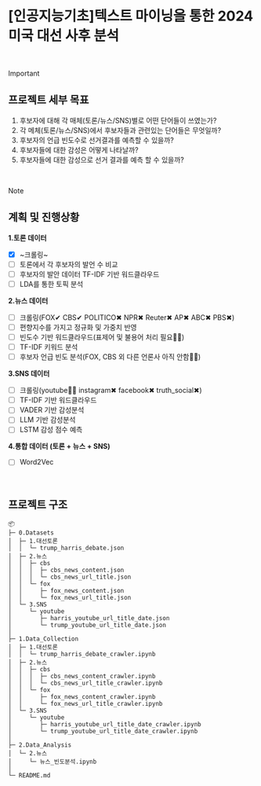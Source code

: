 # [인공지능기초]텍스트 마이닝을 통한 2024 미국 대선 사후 분석 

<br>

> [!IMPORTANT]
> ## 프로젝트 세부 목표
> 1. 후보자에 대해 각 매체(토론/뉴스/SNS)별로 어떤 단어들이 쓰였는가?
> 2. 각 메체(토론/뉴스/SNS)에서 후보자들과 관련있는 단어들은 무엇일까?
> 3. 후보자의 언급 빈도수로 선거결과를 예측할 수 있을까?
> 4. 후보자들에 대한 감성은 어떻게 나타날까?
> 5. 후보자들에 대한 감성으로 선거 결과를 예측 할 수 있을까? 

<br>

> [!NOTE]
> ## 계획 및 진행상황
> **1.토론 데이터**
> - [X] ~크롤링~
> - [ ] 토론에서 각 후보자의 발언 수 비교
> - [ ] 후보자의 발안 데이터 TF-IDF 기반 워드클라우드
> - [ ] LDA를 통한 토픽 분석
> 
> **2.뉴스 데이터**
> - [ ] 크롤링(FOX✔  CBS✔ POLITICO✖ NPR✖ Reuter✖ AP✖ ABC✖ PBS✖)
> - [ ] 편향지수를 가지고 정규화 및 가중치 반영
> - [ ] 빈도수 기반 워드클라우드(표제어 및 불용어 처리 필요🏃‍♀️)
> - [ ] TF-IDF 키워드 분석
> - [ ] 후보자 언급 빈도 분석(FOX, CBS 외 다른 언론사 아직 안함🏃‍♀️)
> 
> **3.SNS 데이터**
> - [ ] 크롤링(youtube🏃‍♀️ instagram✖ facebook✖ truth_social✖) 
> - [ ] TF-IDF 기반 워드클라우드
> - [ ] VADER 기반 감성분석
> - [ ] LLM 기반 감성분석
> - [ ] LSTM 감성 점수 예측
> 
> **4.통합 데이터 (토론 + 뉴스 + SNS)**
> - [ ] Word2Vec


<br>


## 프로젝트 구조

```
📦 
├─ 0.Datasets
│  ├─ 1.대선토론
│  │  └─ trump_harris_debate.json
│  ├─ 2.뉴스
│  │  ├─ cbs
│  │  │  ├─ cbs_news_content.json
│  │  │  └─ cbs_news_url_title.json
│  │  └─ fox
│  │     ├─ fox_news_content.json
│  │     └─ fox_news_url_title.json
│  └─ 3.SNS
│     └─ youtube
│        ├─ harris_youtube_url_title_date.json
│        └─ trump_youtube_url_title_date.json
│
├─ 1.Data_Collection
│  ├─ 1.대선토론
│  │  └─ trump_harris_debate_crawler.ipynb
│  ├─ 2.뉴스
│  │  ├─ cbs
│  │  │  ├─ cbs_news_content_crawler.ipynb
│  │  │  └─ cbs_news_url_title_crawler.ipynb
│  │  └─ fox
│  │     ├─ fox_news_content_crawler.ipynb
│  │     └─ fox_news_url_title_crawler.ipynb
│  └─ 3.SNS
│     └─ youtube
│        ├─ harris_youtube_url_title_date_crawler.ipynb
│        └─ trump_youtube_url_title_date_crawler.ipynb
│
├─ 2.Data_Analysis
│  └─ 2.뉴스
│     └─ 뉴스_빈도분석.ipynb
│
└─ README.md
```
